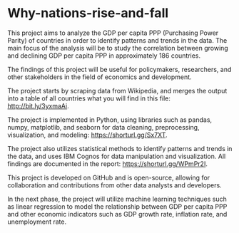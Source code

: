 # Why-nations-rise-and-fall
This project aims to analyze the GDP per capita PPP (Purchasing Power Parity) of countries in order to identify patterns and trends in the data. The main focus of the analysis will be to study the correlation between growing and declining GDP per capita PPP in approximately 186 countries.

The findings of this project will be useful for policymakers, researchers, and other stakeholders in the field of economics and development.

The project starts by scraping data from Wikipedia, and merges the output into a table of all countries what you will find in this file: http://bit.ly/3yxmaAi.

The project is implemented in Python, using libraries such as pandas, numpy, matplotlib, and seaborn for data cleaning, preprocessing, visualization, and modeling: https://shorturl.gg/Sx7XT.

The project also utilizes statistical methods to identify patterns and trends in the data, and uses IBM Cognos for data manipulation and visualization. All findings are documented in the report: https://shorturl.gg/WPmPr2I.

This project is developed on GitHub and is open-source, allowing for collaboration and contributions from other data analysts and developers.

In the next phase, the project will utilize machine learning techniques such as linear regression to model the relationship between GDP per capita PPP and other economic indicators such as GDP growth rate, inflation rate, and unemployment rate.
